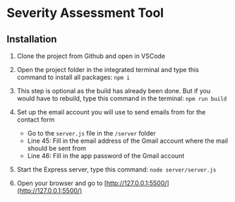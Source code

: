 # Severity Assessment Tool

## Installation
1. Clone the project from Github and open in VSCode

2. Open the project folder in the integrated terminal and type this command to install all packages: `npm i`

3. This step is optional as the build has already been done. But if you would have to rebuild, type this command in the terminal: `npm run build`

4. Set up the email account you will use to send emails from for the contact form
    - Go to the `server.js` file in the `/server` folder
    - Line 45: Fill in the email address of the Gmail account where the mail should be sent from
    - Line 46: Fill in the app password of the Gmail account

5. Start the Express server, type this command: `node server/server.js`

6. Open your browser and go to [http://127.0.0.1:5500/](http://127.0.0.1:5500/)
